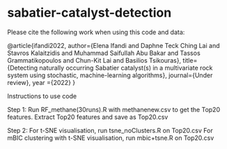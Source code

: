 # sabatier-catalyst-detection

Please cite the following work when using this code and data:

@article{ifandi2022,
   author={Elena Ifandi and Daphne Teck Ching Lai and Stavros Kalaitzidis and Muhammad Saifullah Abu Bakar and Tassos Grammatikopoulos and Chun-Kit Lai and Basilios Tsikouras},
   title={Detecting naturally occurring Sabatier catalyst(s) in a multivariate rock system using stochastic, machine-learning algorithms},
   journal={Under review},
   year ={2022}
}

Instructions to use code

Step 1:
Run RF_methane(30runs).R with methanenew.csv to get the Top20 features.
Extract Top20 features and save as Top20.csv

Step 2:
For t-SNE visualisation, run tsne_noClusters.R on Top20.csv
For mBIC clustering with t-SNE visualisation, run mbic+tsne.R on Top20.csv
